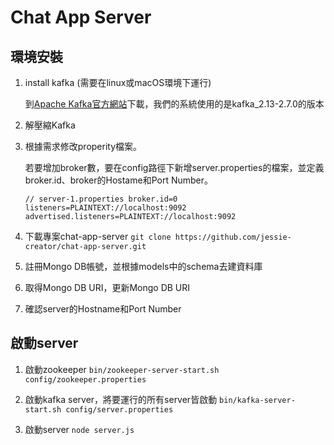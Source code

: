 # Chat App Server

## 環境安裝
1. install kafka (需要在linux或macOS環境下運行)

    到[Apache Kafka官方網站](https://kafka.apache.org/downloads)下載，我們的系統使用的是kafka_2.13-2.7.0的版本

2. 解壓縮Kafka

3. 根據需求修改properity檔案。
    
    若要增加broker數，要在config路徑下新增server.properties的檔案，並定義broker.id、broker的Hostame和Port Number。

    `
        // server-1.properties
        broker.id=0
        listeners=PLAINTEXT://localhost:9092
        advertised.listeners=PLAINTEXT://localhost:9092
    `

4. 下載專案chat-app-server
    `git clone https://github.com/jessie-creator/chat-app-server.git`

5. 註冊Mongo DB帳號，並根據models中的schema去建資料庫

6. 取得Mongo DB URI，更新Mongo DB URI

7. 確認server的Hostname和Port Number

## 啟動server
1. 啟動zookeeper
    `bin/zookeeper-server-start.sh config/zookeeper.properties`

2. 啟動kafka server，將要運行的所有server皆啟動
    `bin/kafka-server-start.sh config/server.properties`

3. 啟動server
    `node server.js`
